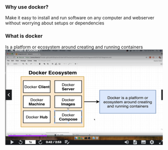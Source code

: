 ###  Why use docker?

Make it easy to install and run software on any computer and webserver without worrying about setups or dependencies

### What is docker

Is a platform or ecosystem around creating and running containers
![Alt text](image.png)